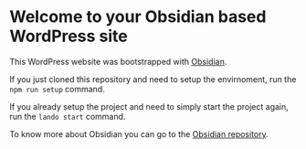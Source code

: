 # Welcome to your Obsidian based WordPress site

This WordPress website was bootstrapped with [Obsidian](https://github.com/sformisano/obsidian).

If you just cloned this repository and need to setup the envirnoment, run the `npm run setup` command.

If you already setup the project and need to simply start the project again, run the `lando start` command.

To know more about Obsidian you can go to the [Obsidian repository](https://github.com/sformisano/obsidian).